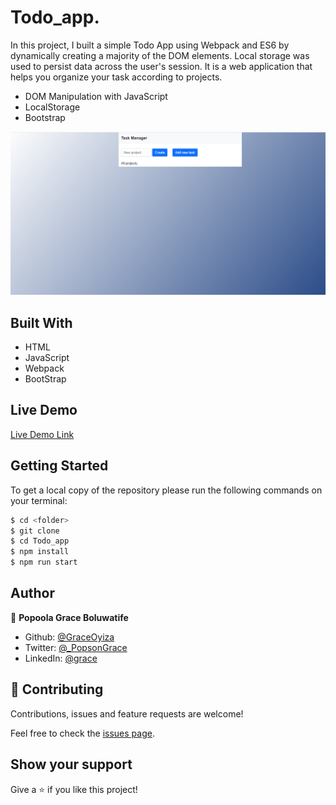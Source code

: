 # Todo_app.

In this project, I built a simple Todo App using Webpack and ES6 by dynamically creating a majority of the DOM elements. Local storage was used to persist data across the user's session. It is a web application that helps you organize your task according to projects.

- DOM Manipulation with JavaScript
- LocalStorage
- Bootstrap

![screenshot](./todo.png)

## Built With

- HTML
- JavaScript
- Webpack
- BootStrap

## Live Demo

[Live Demo Link](https://zealous-gates-ddd3d1.netlify.app/)

## Getting Started

To get a local copy of the repository please run the following commands on your terminal:

```bash
$ cd <folder>
$ git clone
$ cd Todo_app
$ npm install
$ npm run start
```

## Author

👤 **Popoola Grace Boluwatife**

- Github: [@GraceOyiza](https://github.com/GraceOyiza)
- Twitter: [@\_PopsonGrace](https://twitter.com/_PopsonGrace)
- LinkedIn: [@grace](https://www.linkedin.com/in/grace-popoola)

## 🤝 Contributing

Contributions, issues and feature requests are welcome!

Feel free to check the [issues page](https://github.com/GraceOyiza/Todo_app/issues).

## Show your support

Give a ⭐️ if you like this project!
